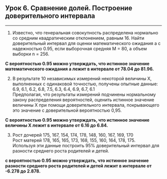 ## Урок 6. Сравнение долей. Построение доверительного интервала

---
1. Известно, что генеральная совокупность распределена нормально со средним квадратическим отклонением, равным 16.
Найти доверительный интервал для оценки математического ожидания a с надежностью 0.95, если выборочная средняя M = 80, а объем выборки n = 256.  

**С вероятностью 0.95 можно утверждать, что истинное значение математического ожидания a лежит в интервале от 78.04 до 81.96.**

2. В результате 10 независимых измерений некоторой величины X, выполненных с одинаковой точностью, получены опытные данные:
6.9, 6.1, 6.2, 6.8, 7.5, 6.3, 6.4, 6.9, 6.7, 6.1   
Предполагая, что результаты измерений подчинены нормальному закону распределения вероятностей, оценить истинное значение величины X при помощи доверительного интервала, покрывающего это значение с доверительной вероятностью 0,95.

**С вероятностью 0.95 можно утверждать, что истинное значение величины X лежит в интервале от 6.16 до 6.84.**

3. Рост дочерей 175, 167, 154, 174, 178, 148, 160, 167, 169, 170  
Рост матерей  178, 165, 165, 173, 168, 155, 160, 164, 178, 175.  
Используя эти данные построить 95% доверительный интервал для разности среднего роста родителей и детей.

**с вероятностью 0.95 можно утверждать, что истинное значение разности среднего роста родителей и детей лежит в интервале от -6.278 до 2.878.**